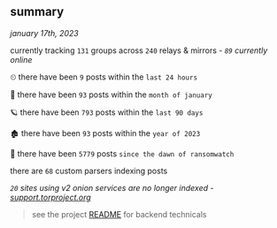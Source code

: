 
## summary
_january 17th, 2023_

currently tracking `131` groups across `240` relays & mirrors - _`89` currently online_

⏲ there have been `9` posts within the `last 24 hours`

🦈 there have been `93` posts within the `month of january`

🪐 there have been `793` posts within the `last 90 days`

🏚 there have been `93` posts within the `year of 2023`

🦕 there have been `5779` posts `since the dawn of ransomwatch`

there are `68` custom parsers indexing posts

_`20` sites using v2 onion services are no longer indexed - [support.torproject.org](https://support.torproject.org/onionservices/v2-deprecation/)_

> see the project [README](https://github.com/joshhighet/ransomwatch#ransomwatch--) for backend technicals
